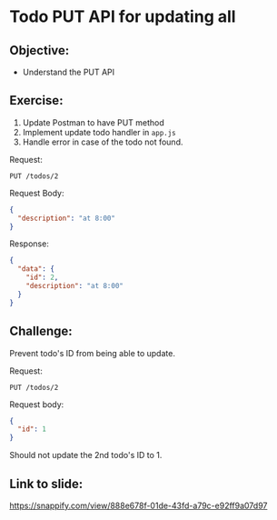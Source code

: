 # Todo PUT API for updating all

## Objective:

- Understand the PUT API

## Exercise:

1. Update Postman to have PUT method
2. Implement update todo handler in `app.js`
3. Handle error in case of the todo not found.

Request:

```
PUT /todos/2
```

Request Body:

```json
{
  "description": "at 8:00"
}
```

Response:

```json
{
  "data": {
    "id": 2,
    "description": "at 8:00"
  }
}
```

## Challenge:

Prevent todo's ID from being able to update.

Request:
```
PUT /todos/2
```

Request body:
```json
{
  "id": 1
}
```

Should not update the 2nd todo's ID to 1.

## Link to slide:

https://snappify.com/view/888e678f-01de-43fd-a79c-e92ff9a07d97
